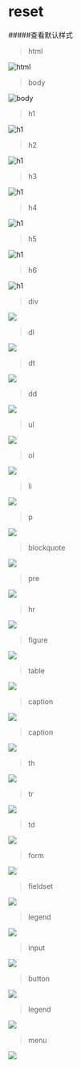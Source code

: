 # reset

#####查看默认样式
>html

![html](/assets/html.png)


>body

![body](/assets/body.png)

>h1

![h1](/assets/h1.png)

>h2

![h1](/assets/h2.png)

>h3

![h1](/assets/h3.png)

>h4

![h1](/assets/h4.png)

>h5

![h1](/assets/h5.png)

>h6

![h1](/assets/h6.png)

>div

![](/assets/div.png)

> dl

![](/assets/dl.png)

> dt

![](/assets/dt.png)

> dd

![](/assets/dd.png)

> ul

![](/assets/ul.png)


> ol

![](/assets/ol.png)


> li

![](/assets/li.png)

>p

![](/assets/p.png)

>blockquote

![](/assets/blockquote.png)

>pre

![](/assets/pre.png)


>hr

![](/assets/hr.png)

>figure

![](/assets/figure.png)

>table

![](/assets/table.png)

>caption

![](/assets/caption.png)


>caption

![](/assets/caption.png)

>th

![](/assets/th.png)

>tr

![](/assets/tr.png)


>td

![](/assets/td.png)


>form

![](/assets/form.png)


>fieldset

![](/assets/fieldset.png)


>legend

![](/assets/legend.png)

>input

![](/assets/input.png)

>button

![](/assets/legend.png)

>legend

![](/assets/legend.png)


>menu

![](/assets/menu.png)





